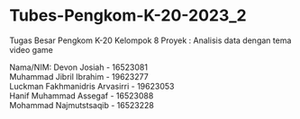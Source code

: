 # Tubes-Pengkom-K-20-2023_2
Tugas Besar Pengkom K-20 Kelompok 8
Proyek : Analisis data dengan tema video game

Nama/NIM:
Devon Josiah - 16523081 <br>
Muhammad Jibril Ibrahim - 19623277 <br>
Luckman Fakhmanidris Arvasirri - 19623053 <br>
Hanif Muhammad Assegaf - 16523088 <br>
Mohammad Najmutstsaqib - 16523228 <br>
